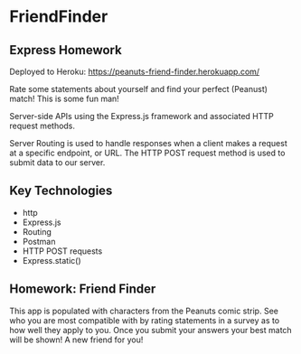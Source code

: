 # FriendFinder

## Express Homework

Deployed to Heroku: <https://peanuts-friend-finder.herokuapp.com/>

Rate some statements about yourself and find your perfect (Peanust) match!
This is some fun man!

Server-side APIs using the Express.js framework and associated HTTP request methods.

Server Routing is used to handle responses when a client makes a request at a specific endpoint, or URL.
The HTTP POST request method is used to submit data to our server.

## Key Technologies

* http
* Express.js
* Routing
* Postman
* HTTP POST requests
* Express.static()

## Homework: Friend Finder

This app is populated with characters from the Peanuts comic strip. See who you are most compatible with by rating statements in a survey as to how well they apply to you. Once you submit your answers your best match will be shown! A new friend for you!
